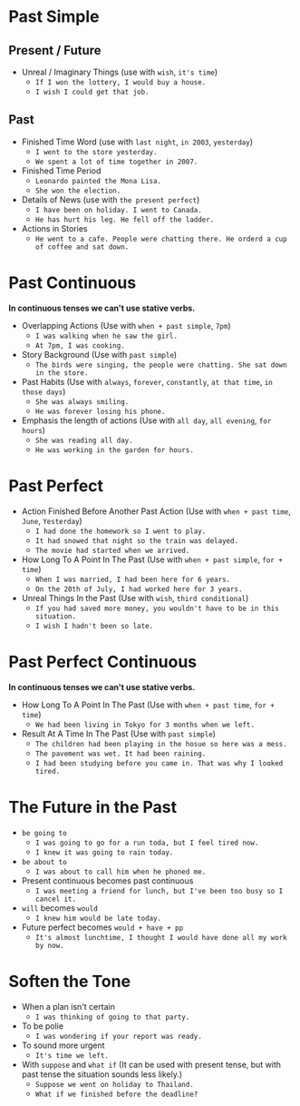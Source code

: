 # Past Simple

## Present / Future
- Unreal / Imaginary Things (use with `wish`, `it's time`)
  - `If I won the lottery, I would buy a house.`
  - `I wish I could get that job.`

## Past
- Finished Time Word (use with `last night`, `in 2003`, `yesterday`)
  - `I went to the store yesterday.`
  - `We spent a lot of time together in 2007.`
- Finished Time Period
  - `Leonardo painted the Mona Lisa.`
  - `She won the election.`
- Details of News (use with `the present perfect`)
  - `I have been on holiday. I went to Canada.`
  - `He has hurt his leg. He fell off the ladder.`
- Actions in Stories
  - `He went to a cafe. People were chatting there. He orderd a cup of coffee and sat down.`

# Past Continuous

**In continuous tenses we can't use stative verbs.**

- Overlapping Actions (Use with `when + past simple`, `7pm`)
    - `I was walking when he saw the girl.`
    - `At 7pm, I was cooking.`
- Story Background (Use with `past simple`)
  - `The birds were singing, the people were chatting. She sat down in the store.`
- Past Habits (Use with `always`, `forever`, `constantly`, `at that time`, `in those days`)
  - `She was always smiling.`
  - `He was forever losing his phone.`
- Emphasis the length of actions (Use with `all day`, `all evening`, `for hours`)
  - `She was reading all day.`
  - `He was working in the garden for hours.`

# Past Perfect

- Action Finished Before Another Past Action (Use with `when + past time`, `June`, `Yesterday`)
  - `I had done the homework so I went to play.`
  - `It had snowed that night so the train was delayed.`
  - `The movie had started when we arrived.`
- How Long To A Point In The Past (Use with `when + past simple`, `for + time`)
  - `When I was married, I had been here for 6 years.`
  - `On the 20th of July, I had worked here for 3 years.`
- Unreal Things In the Past (Use with `wish`, `third conditional`)
  - `If you had saved more money, you wouldn't have to be in this situation.`
  - `I wish I hadn't been so late.`

# Past Perfect Continuous

**In continuous tenses we can't use stative verbs.**

- How Long To A Point In The Past (Use with `when + past time`, `for + time`)
  - `We had been living in Tokyo for 3 months when we left.`
- Result At A Time In The Past (Use with `past simple`)
  - `The children had been playing in the hosue so here was a mess.`
  - `The pavement was wet. It had been raining.`
  - `I had been studying before you came in. That was why I looked tired.`

# The Future in the Past

- `be going to`
  - `I was going to go for a run toda, but I feel tired now.`
  - `I knew it was going to rain today.`
- `be about to`
  - `I was about to call him when he phoned me.`
- Present continuous becomes past continuous
  - `I was meeting a friend for lunch, but I've been too busy so I cancel it.`
- `will` becomes `would`
  - `I knew him would be late today.`
- Future perfect becomes `would + have + pp`
  - `It's almost lunchtime, I thought I would have done all my work by now.`

# Soften the Tone

- When a plan isn't certain
  - `I was thinking of going to that party.`
- To be polie
  - `I was wondering if your report was ready.`
- To sound more urgent
  - `It's time we left.`
- With `suppose` and `what if` (It can be used with present tense, but with past tense the situation sounds less likely.)
  - `Suppose we went on holiday to Thailand.`
  - `What if we finished before the deadline?`
